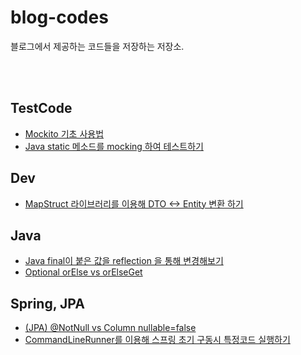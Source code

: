 # blog-codes
블로그에서 제공하는 코드들을 저장하는 저장소.

<br>
<br>

## TestCode
- [Mockito 기초 사용법](https://unluckyjung.github.io/testcode/2021/11/29/Mokito-Basic/)
- [Java static 메소드를 mocking 하여 테스트하기](https://unluckyjung.github.io/testcode/2021/12/20/Mockito-StaticMethod-Mocking/)

## Dev
- [MapStruct 라이브러리를 이용해 DTO <-> Entity 변환 하기](https://unluckyjung.github.io/dev/2021/11/20/Dto-Entity-Mapper/)

## Java
- [Java final이 붙은 값을 reflection 을 통해 변경해보기](https://unluckyjung.github.io/java/2022/02/04/java-reflection-change-final-value/)
- [Optional orElse vs orElseGet](https://unluckyjung.github.io/java/2022/03/09/java-optional-orElse/)

## Spring, JPA
- [(JPA) @NotNull vs Column nullable=false](https://unluckyjung.github.io/jpa/2022/01/17/JPA-Notnull-Column/)
- [CommandLineRunner를 이용해 스프링 초기 구동시 특정코드 실행하기](https://unluckyjung.github.io/spring/2022/03/16/Spring-Load-RunCode/)
